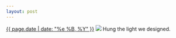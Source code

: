 ```yaml
---
layout: post
---
```


<p>
  <time><a href="/297">{{ page.date | date: "%e %B, %Y" }}</a></time>
  <a href="/297"><img src="{{ site.assets_url }}/297.jpg"/></a>
  <span>Hung the light we designed.</span>
</p>
